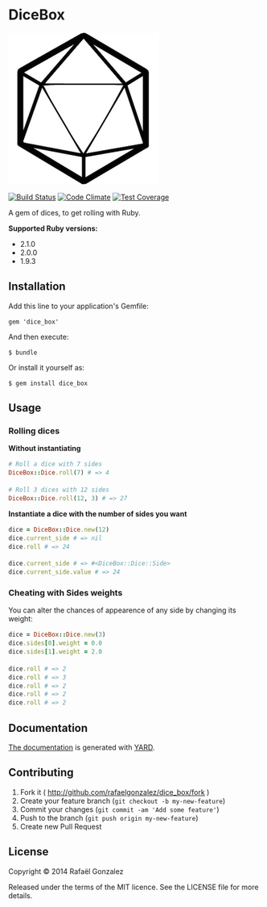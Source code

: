 # DiceBox

![Dice Box](https://raw.githubusercontent.com/rafaelgonzalez/dice_box/master/dice.jpg)

[![Build Status](https://travis-ci.org/rafaelgonzalez/dice_box.svg?branch=master)](https://travis-ci.org/rafaelgonzalez/dice_box)
[![Code Climate](https://codeclimate.com/github/rafaelgonzalez/dice_box.png)](https://codeclimate.com/github/rafaelgonzalez/dice_box)
[![Test Coverage](https://codeclimate.com/github/rafaelgonzalez/dice_box/coverage.png)](https://codeclimate.com/github/rafaelgonzalez/dice_box)

A gem of dices, to get rolling with Ruby.

**Supported Ruby versions:**

- 2.1.0
- 2.0.0
- 1.9.3

## Installation

Add this line to your application's Gemfile:

    gem 'dice_box'

And then execute:

    $ bundle

Or install it yourself as:

    $ gem install dice_box

## Usage

### Rolling dices

**Without instantiating**

```ruby
# Roll a dice with 7 sides
DiceBox::Dice.roll(7) # => 4

# Roll 3 dices with 12 sides
DiceBox::Dice.roll(12, 3) # => 27
```

**Instantiate a dice with the number of sides you want**

```ruby
dice = DiceBox::Dice.new(12)
dice.current_side # => nil
dice.roll # => 24

dice.current_side # => #<DiceBox::Dice::Side>
dice.current_side.value # => 24
```

### Cheating with Sides weights

You can alter the chances of appearence of any side by changing its weight:

```ruby
dice = DiceBox::Dice.new(3)
dice.sides[0].weight = 0.0
dice.sides[1].weight = 2.0

dice.roll # => 2
dice.roll # => 3
dice.roll # => 2
dice.roll # => 2
dice.roll # => 2
```

## Documentation

[The documentation](http://rubydoc.info/github/rafaelgonzalez/dice_box/master/frames) is generated with [YARD](http://yardoc.org/).

## Contributing

1. Fork it ( http://github.com/rafaelgonzalez/dice_box/fork )
2. Create your feature branch (`git checkout -b my-new-feature`)
3. Commit your changes (`git commit -am 'Add some feature'`)
4. Push to the branch (`git push origin my-new-feature`)
5. Create new Pull Request

## License

Copyright :copyright: 2014 Rafaël Gonzalez

Released under the terms of the MIT licence. See the LICENSE file for more details.
